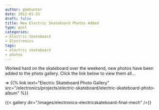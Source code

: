 ```yaml
---
author: gbmhunter
date: 2012-01-31
draft: false
title: New Electric Skateboard Photos Added
type: post
categories:
- Electric Skateboard
- Electronics
tags:
- electric skateboard
- photos
---
```


Worked hard on the skateboard over the weekend, new photos have been added to the photo gallery. Click the link below to view them all...

=> {{% link text="Electric Skateboard Photo Gallery" src="/electronics/projects/electric-skateboard/electric-skateboard-photo-album" %}}

{{< gallery dir="/images/electronics-electricskateboard-final-mech" />}}